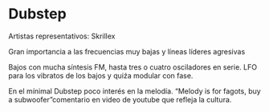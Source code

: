 # Dubstep

Artistas representativos: Skrillex

Gran importancia a las frecuencias muy bajas y líneas líderes agresivas

Bajos con mucha síntesis FM, hasta tres o cuatro osciladores en serie.
LFO para los vibratos de los bajos y quiźa modular con fase.

En el mínimal Dubstep poco interés en la melodía.
“Melody is for fagots, buy a subwoofer”comentario en video de youtube que refleja la cultura.
